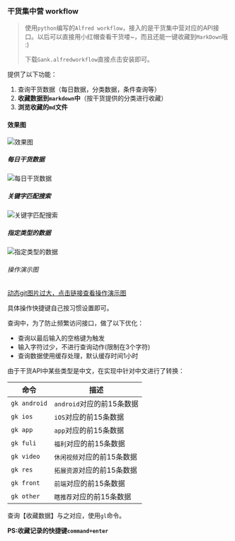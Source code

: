 ### 干货集中营 workflow

> 使用`python`编写的`Alfred workflow`，接入的是干货集中营对应的API接口。以后可以直接用小红帽查看干货喽~，而且还能一键收藏到`MarkDown`哦 :)
>
> 下载`Gank.alfredworkflow`直接点击安装即可。

提供了以下功能：

1. 查询干货数据（每日数据，分类数据，条件查询等）
2. **收藏数据到`markdown`中**（按干货提供的分类进行收藏）
3. **浏览收藏的`md`文件**

#### 效果图

![效果图](http://onxvhxvw6.bkt.clouddn.com/image/gankworkflow/QQ20170405-170418.png?imageView2/1/w/500/h/400/format/jpg/q/75|imageslim)

##### 每日干货数据

![每日干货数据](http://onxvhxvw6.bkt.clouddn.com/image/gankworkflow/QQ20170405-173936.png?imageView2/1/w/500/h/400/format/jpg/q/75|imageslim)

##### 关键字匹配搜索

![关键字匹配搜索](http://onxvhxvw6.bkt.clouddn.com/image/gankworkflow/QQ20170405-174018.png?imageView2/1/w/500/h/400/format/jpg/q/75|imageslim)

##### 指定类型的数据

![指定类型的数据](http://onxvhxvw6.bkt.clouddn.com/image/gankworkflow/QQ20170405-173959.png?imageView2/1/w/500/h/400/format/jpg/q/75|imageslim)



###### 操作演示图

[动态git图片过大，点击链接查看操作演示图](http://onxvhxvw6.bkt.clouddn.com/image/gankworkflow/QQ20170405-215925-HD.gif)

具体操作快捷键自己按习惯设置即可。

查询中，为了防止频繁访问接口，做了以下优化：

* 查询以最后输入的空格键为触发
* 输入字符过少，不进行查询动作(限制在3个字符)
* 查询数据使用缓存处理，默认缓存时间1小时

由于干货API中某些类型是中文，在实现中针对中文进行了转换：

| 命令           | 描述                 |
| ------------ | ------------------ |
| `gk android` | `android`对应的前15条数据 |
| `gk ios `    | `iOS`对应的前15条数据     |
| `gk app`     | `app`对应的前15条数据     |
| `gk fuli`    | `福利`对应的前15条数据      |
| `gk video`   | `休闲视频`对应的前15条数据    |
| `gk res`     | `拓展资源`对应的前15条数据    |
| `gk front`   | `前端`对应的前15条数据      |
| `gk other`   | `瞎推荐`对应的前15条数据     |

查询【收藏数据】与之对应，使用`gl`命令。

**PS:收藏记录的快捷键`command+enter`**

